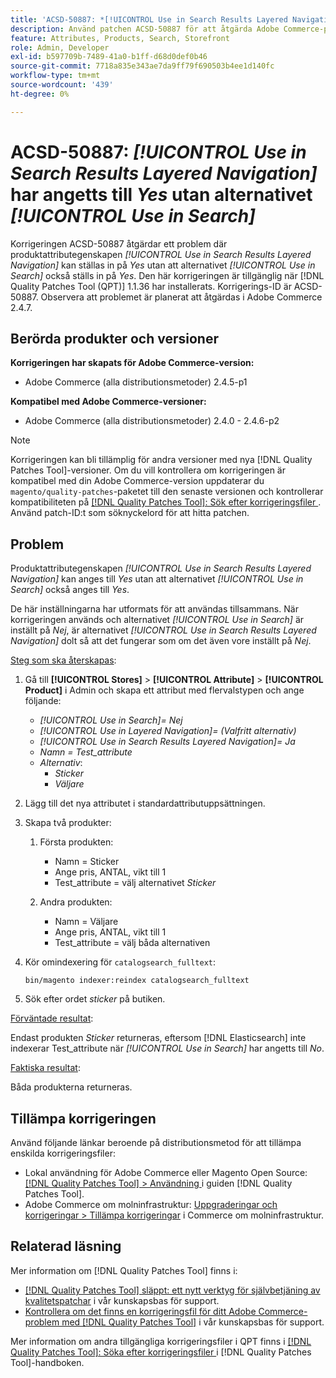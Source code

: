 ```yaml
---
title: 'ACSD-50887: *[!UICONTROL Use in Search Results Layered Navigation]* inställt på Ja utan alternativet *[!UICONTROL Use in Search]*'
description: Använd patchen ACSD-50887 för att åtgärda Adobe Commerce-problemet där produktattributegenskapen *[!UICONTROL Use in Search Results Layered Navigation]* kan anges till *Ja* utan att alternativet *[!UICONTROL Use in Search]* också anges till *Ja*.
feature: Attributes, Products, Search, Storefront
role: Admin, Developer
exl-id: b597709b-7489-41a0-b1ff-d68d0def0b46
source-git-commit: 7718a835e343ae7da9ff79f690503b4ee1d140fc
workflow-type: tm+mt
source-wordcount: '439'
ht-degree: 0%

---
```


# ACSD-50887: *[!UICONTROL Use in Search Results Layered Navigation]* har angetts till *Yes* utan alternativet *[!UICONTROL Use in Search]*

Korrigeringen ACSD-50887 åtgärdar ett problem där produktattributegenskapen *[!UICONTROL Use in Search Results Layered Navigation]* kan ställas in på *Yes* utan att alternativet *[!UICONTROL Use in Search]* också ställs in på *Yes*. Den här korrigeringen är tillgänglig när [!DNL Quality Patches Tool (QPT)] 1.1.36 har installerats. Korrigerings-ID är ACSD-50887. Observera att problemet är planerat att åtgärdas i Adobe Commerce 2.4.7.

## Berörda produkter och versioner

**Korrigeringen har skapats för Adobe Commerce-version:**

* Adobe Commerce (alla distributionsmetoder) 2.4.5-p1

**Kompatibel med Adobe Commerce-versioner:**

* Adobe Commerce (alla distributionsmetoder) 2.4.0 - 2.4.6-p2

>[!NOTE]
>
>Korrigeringen kan bli tillämplig för andra versioner med nya [!DNL Quality Patches Tool]-versioner. Om du vill kontrollera om korrigeringen är kompatibel med din Adobe Commerce-version uppdaterar du `magento/quality-patches`-paketet till den senaste versionen och kontrollerar kompatibiliteten på [[!DNL Quality Patches Tool]: Sök efter korrigeringsfiler ](https://experienceleague.adobe.com/tools/commerce-quality-patches/index.html?lang=sv-SE). Använd patch-ID:t som söknyckelord för att hitta patchen.

## Problem

Produktattributegenskapen *[!UICONTROL Use in Search Results Layered Navigation]* kan anges till *Yes* utan att alternativet *[!UICONTROL Use in Search]* också anges till *Yes*.

De här inställningarna har utformats för att användas tillsammans. När korrigeringen används och alternativet *[!UICONTROL Use in Search]* är inställt på *Nej*, är alternativet *[!UICONTROL Use in Search Results Layered Navigation]* dolt så att det fungerar som om det även vore inställt på *Nej*.

<u>Steg som ska återskapas</u>:

1. Gå till **[!UICONTROL Stores]** > **[!UICONTROL Attribute]** > **[!UICONTROL Product]** i Admin och skapa ett attribut med flervalstypen och ange följande:

   * *[!UICONTROL Use in Search]= Nej*
   * *[!UICONTROL Use in Layered Navigation]= (Valfritt alternativ)*
   * *[!UICONTROL Use in Search Results Layered Navigation]= Ja*
   * *Namn = Test_attribute*
   * *Alternativ*:
      * *Sticker*
      * *Väljare*

1. Lägg till det nya attributet i standardattributuppsättningen.
1. Skapa två produkter:

   1. Första produkten:
      * Namn = Sticker
      * Ange pris, ANTAL, vikt till 1
      * Test_attribute = välj alternativet *Sticker*

   1. Andra produkten:
      * Namn = Väljare
      * Ange pris, ANTAL, vikt till 1
      * Test_attribute = välj båda alternativen

1. Kör omindexering för `catalogsearch_fulltext`:

   `bin/magento indexer:reindex catalogsearch_fulltext`

1. Sök efter ordet *sticker* på butiken.

<u>Förväntade resultat</u>:

Endast produkten *Sticker* returneras, eftersom [!DNL Elasticsearch] inte indexerar Test_attribute när *[!UICONTROL Use in Search]* har angetts till *No*.

<u>Faktiska resultat</u>:

Båda produkterna returneras.

## Tillämpa korrigeringen

Använd följande länkar beroende på distributionsmetod för att tillämpa enskilda korrigeringsfiler:

* Lokal användning för Adobe Commerce eller Magento Open Source: [[!DNL Quality Patches Tool] > Användning ](https://experienceleague.adobe.com/docs/commerce-operations/tools/quality-patches-tool/usage.html?lang=sv-SE) i guiden [!DNL Quality Patches Tool].
* Adobe Commerce om molninfrastruktur: [Uppgraderingar och korrigeringar > Tillämpa korrigeringar](https://experienceleague.adobe.com/docs/commerce-cloud-service/user-guide/develop/upgrade/apply-patches.html?lang=sv-SE) i Commerce om molninfrastruktur.

## Relaterad läsning

Mer information om [!DNL Quality Patches Tool] finns i:

* [[!DNL Quality Patches Tool] släppt: ett nytt verktyg för självbetjäning av kvalitetspatchar](/help/announcements/adobe-commerce-announcements/magento-quality-patches-released-new-tool-to-self-serve-quality-patches.md) i vår kunskapsbas för support.
* [Kontrollera om det finns en korrigeringsfil för ditt Adobe Commerce-problem med  [!DNL Quality Patches Tool]](/help/support-tools/patches-available-in-qpt-tool/check-patch-for-magento-issue-with-magento-quality-patches.md) i vår kunskapsbas för support.

Mer information om andra tillgängliga korrigeringsfiler i QPT finns i [[!DNL Quality Patches Tool]: Söka efter korrigeringsfiler ](https://experienceleague.adobe.com/tools/commerce-quality-patches/index.html?lang=sv-SE) i [!DNL Quality Patches Tool]-handboken.
